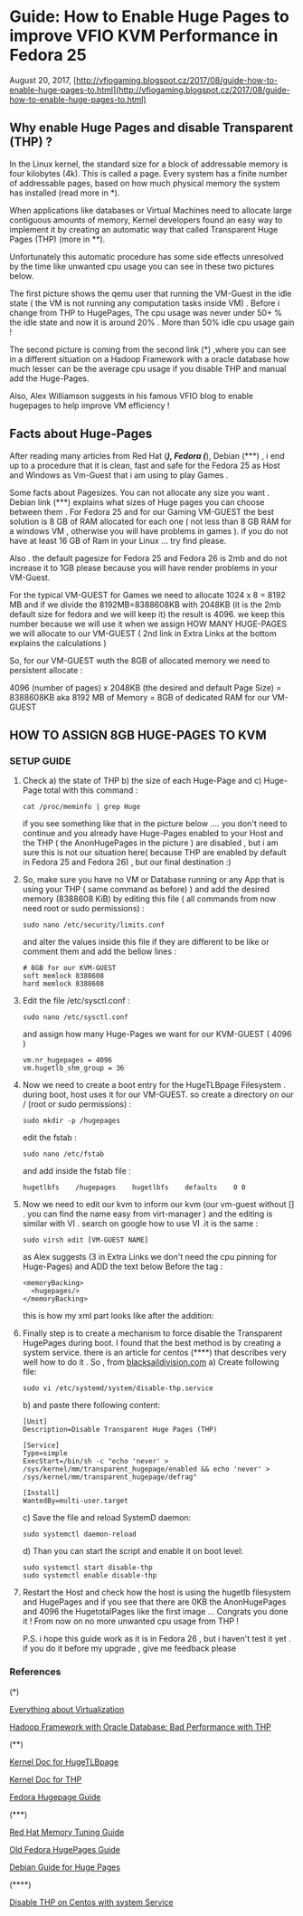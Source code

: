 # Guide: How to Enable Huge Pages to improve VFIO KVM Performance in Fedora 25
August 20, 2017, [http://vfiogaming.blogspot.cz/2017/08/guide-how-to-enable-huge-pages-to.html](http://vfiogaming.blogspot.cz/2017/08/guide-how-to-enable-huge-pages-to.html)

## Why enable Huge Pages and disable Transparent (THP) ?
In the Linux kernel, the standard size for a block of addressable memory is four kilobytes (4k). This is called a page. Every system has a finite number of addressable pages, based on how much physical memory the system has installed (read more in *).

When applications like databases or Virtual Machines need to allocate large contiguous amounts of memory, Kernel developers found an easy way to implement it by creating an automatic way that called Transparent Huge Pages (THP) (more in **).

Unfortunately this automatic procedure has some side effects unresolved by the time like unwanted cpu usage you can see in these two pictures below.
     
The first picture shows the qemu user that running the VM-Guest in the idle state ( the VM  is not running any computation tasks inside VM) . Before i change from THP to HugePages, The cpu usage was never under 50+ %  the idle state and now it is around 20%  . More than 50% idle cpu usage gain !

The second picture is coming from the second link (*) ,where you can see in a different situation on a Hadoop Framework with a oracle database how much lesser can be the average cpu usage if you disable THP and manual add the Huge-Pages.

Also, Alex Williamson suggests in his famous VFIO blog to enable hugepages to help improve VM efficiency !

## Facts about Huge-Pages
 
After reading many articles from Red Hat (***), Fedora (***), Debian (***) , i end up to a procedure that it is clean, fast and safe for the Fedora 25 as Host and Windows as Vm-Guest that i am using to play Games .

Some facts about Pagesizes.  You can not allocate any size you want . Debian link (***)  explains what sizes of Huge pages you can choose between them . For Fedora 25 and for our Gaming VM-GUEST the best solution is 8 GB of RAM allocated for each one ( not less than 8 GB RAM for a windows VM , otherwise you will have problems in games ). if you do not have at least 16 GB of Ram in your Linux ... try find please.

Also . the default pagesize for Fedora 25 and Fedora 26 is 2mb and do not increase it to 1GB please because you will have render problems in your VM-Guest.

For the typical VM-GUEST for Games we need to allocate 1024 x 8 =  8192 MB and if we divide the 8192MB=8388608KB with 2048KB (it is the 2mb default size for fedora and we will keep it) the result is 4096. we keep this number because we will use it when we assign HOW MANY HUGE-PAGES we will allocate to our VM-GUEST ( 2nd link in Extra Links at the bottom explains the calculations )

So, for our VM-GUEST wuth the 8GB of allocated memory we need to persistent allocate :

4096 (number of pages) x 2048KB (the desired and default Page Size) = 8388608KB  aka 8192 MB of Memory = 8GB of dedicated RAM for our VM-GUEST

## HOW TO ASSIGN 8GB HUGE-PAGES TO  KVM
### SETUP GUIDE

1. Check  a) the state of THP  b) the size of each Huge-Page and  c) Huge-Page total   with this command :  
   ```
   cat /proc/meminfo | grep Huge
   ```
   if you see something like that in the picture below .... you don't need to continue and you already have Huge-Pages enabled to your Host and the THP ( the AnonHugePages in the picture ) are disabled , but i am sure this is not our situation here(  because THP are enabled by default in Fedora 25 and Fedora 26) , but our final destination :)

2. So, make sure you have no VM or Database running or any App that is using your THP ( same command as before) ) and add the desired memory (8388608 KiB)  by editing this file ( all commands from now need root or sudo permissions) :
   ```
   sudo nano /etc/security/limits.conf  
   ```
   and  alter the  values inside this file if  they are different to be like or comment them and add the bellow lines :
   ```
   # 8GB for our KVM-GUEST
   soft memlock 8388608
   hard memlock 8388608
   ```
3. Edit the file  /etc/sysctl.conf :
   ```
   sudo nano /etc/sysctl.conf
   ```
   and  assign how many Huge-Pages we want for our KVM-GUEST  ( 4096 )
   ```
   vm.nr_hugepages = 4096
   vm.hugetlb_shm_group = 36
   ```
4. Now we need to create a boot entry for the HugeTLBpage Filesystem . during boot, host uses it for our VM-GUEST. so create a directory on our / (root or sudo permissions) :
   ```
   sudo mkdir -p /hugepages
   ```
   edit the fstab :
   ```
   sudo nano /etc/fstab
   ```
   and add inside the fstab file :
   ```
   hugetlbfs    /hugepages    hugetlbfs    defaults    0 0
   ```
5. Now we need to edit our kvm to inform our kvm (our vm-guest without [] . you can find the name easy from virt-manager ) and the editing is similar with VI . search on google how to use VI .it is the same  :
   ```
   sudo virsh edit [VM-GUEST NAME]
   ```
   as Alex suggests (3 in Extra Links we don't need the cpu pinning for Huge-Pages) and ADD the text below Before the  <os> tag :
   ```
   <memoryBacking>
     <hugepages/>
   </memoryBacking>
   ```
   this is how my xml part looks like after the addition:

6. Finally step is to create a mechanism to force disable the Transparent HugePages during boot. I found that the best method is by creating a system service. there is an  article for centos (****) that describes very well how to do it . So , from [blacksaildivision.com](https://blacksaildivision.com/how-to-disable-transparent-huge-pages-on-centos)
   a) Create following file:
   ```
   sudo vi /etc/systemd/system/disable-thp.service
   ```
   b) and paste there following content:
   ```
   [Unit]
   Description=Disable Transparent Huge Pages (THP)
   
   [Service]
   Type=simple
   ExecStart=/bin/sh -c "echo 'never' > /sys/kernel/mm/transparent_hugepage/enabled && echo 'never' > /sys/kernel/mm/transparent_hugepage/defrag"
   
   [Install]
   WantedBy=multi-user.target
   ```
   c) Save the file and reload SystemD daemon:
   ```
   sudo systemctl daemon-reload
   ```
   d) Than you can start the script and enable it on boot level:
   ```
   sudo systemctl start disable-thp
   sudo systemctl enable disable-thp
   ```
7. Restart the Host and check how the host is using the hugetlb filesystem and HugePages and if you see that there are 0KB the AnonHugePages and  4096 the HugetotalPages like the first image ... Congrats you done it ! From now on no more unwanted cpu usage from THP  !
   
   P.S. i hope this guide work as it is in Fedora 26 , but i haven't test it yet . if you do it before my upgrade , give me feedback please

### References
(*)

[Everything about Virtualization](https://access.redhat.com/documentation/en-US/Red_Hat_Enterprise_Linux/6/html/Virtualization_Administration_Guide/index.html)

[Hadoop Framework with Oracle Database: Bad Performance with THP](http://www.ghostar.org/2015/02/transparent-huge-pages-on-hadoop-makes-me-sad/)


(**)

[Kernel Doc for HugeTLBpage](https://www.kernel.org/doc/Documentation/vm/hugetlbpage.txt)

[Kernel Doc for THP](https://www.kernel.org/doc/Documentation/vm/transhuge.txt)

[Fedora Hugepage Guide](https://docs.fedoraproject.org/en-US/Fedora/18/html/Virtualization_Administration_Guide/ch08s02.html)



(***)

[Red Hat Memory Tuning  Guide](https://access.redhat.com/documentation/en-US/Red_Hat_Enterprise_Linux/6/html/Performance_Tuning_Guide/main-memory.html)

[Old Fedora HugePages Guide](https://fedoraproject.org/wiki/Features/KVM_Huge_Page_Backed_Memory)

[Debian Guide for Huge Pages](https://wiki.debian.org/Hugepages#Enabling_HugeTlbPage)


        
(****)

[Disable THP on Centos with system Service](https://blacksaildivision.com/how-to-disable-transparent-huge-pages-on-centos)
